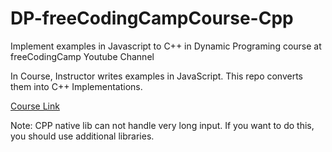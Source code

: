 # DP-freeCodingCampCourse-Cpp
Implement examples in Javascript to C++ in Dynamic Programing course at freeCodingCamp Youtube Channel

In Course, Instructor writes examples in JavaScript. This repo converts them into C++ Implementations.

[Course Link](https://youtu.be/oBt53YbR9Kk)

Note: CPP native lib can not handle very long input. If you want to do this, you should use additional libraries.
